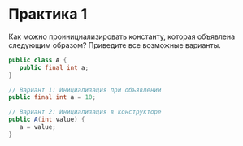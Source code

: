 # Практика 1

Как можно проинициализировать константу, которая объявлена следующим образом? Приведите все возможные варианты.

```java
public class A {
   public final int a;
}
```

```java
// Вариант 1: Инициализация при объявлении
public final int a = 10;

// Вариант 2: Инициализация в конструкторе
public A(int value) {
   a = value;
}
```